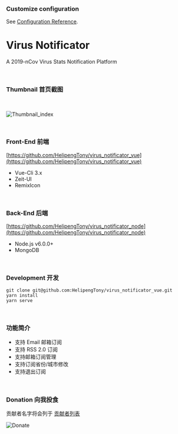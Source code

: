 ### Customize configuration
See [Configuration Reference](https://cli.vuejs.org/config/).

# Virus Notificator
A 2019-nCov Virus Stats Notification Platform

<br/>

### Thumbnail 首页截图
<br/>

![Thumbnail_index](https://i.loli.net/2020/02/06/6DhkzpU5c1HJsIe.png)

<br/>

### Front-End 前端
[https://github.com/HelipengTony/virus_notificator_vue](https://github.com/HelipengTony/virus_notificator_vue)
+ Vue-Cli 3.x
+ Zeit-UI
+ RemixIcon

<br/>

### Back-End 后端
[https://github.com/HelipengTony/virus_notificator_node](https://github.com/HelipengTony/virus_notificator_node)
+ Node.js v6.0.0+
+ MongoDB

<br/>

### Development 开发
```
git clone git@github.com:HelipengTony/virus_notificator_vue.git
yarn install
yarn serve
```

<br/>

### 功能简介
+ 支持 Email 邮箱订阅
+ 支持 RSS 2.0 订阅
+ 支持邮箱订阅管理
+ 支持订阅省份/城市修改
+ 支持退出订阅

<br/>

### Donation 向我投食
贡献者名字将会列于 [贡献者列表](https://www.ouorz.com/donation.html)
<br/>

![Donate](https://i.loli.net/2019/02/18/5c6a80afd1e26.png)

<br/>
